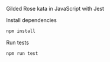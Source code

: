 
Gilded Rose kata in JavaScript with Jest

Install dependencies

```sh
npm install
```

Run tests

```sh
npm run test
```

